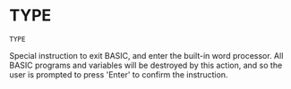 # TYPE

`TYPE`  

Special instruction to exit BASIC, and enter the built-in word processor. All BASIC programs and variables will be destroyed by this action, and so the user is prompted to press 'Enter' to confirm the instruction.

